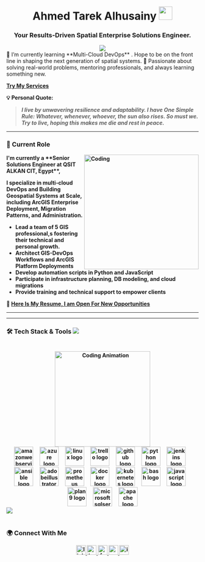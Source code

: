 <h1 align="center">Ahmed Tarek Alhusainy </b><img src="https://media.giphy.com/media/hvRJCLFzcasrR4ia7z/giphy.gif" width="35"></h1>
<h3 align="center">Your Results-Driven Spatial Enterprise Solutions Engineer.<b></b>
<br> </h3>
<div align="center">
  <img src="https://visitor-badge.laobi.icu/badge?page_id=AhmedAlhusaini.AhmedAlhusaini&"  />
</div>
<div>
🌱 I’m currently learning **Multi-Cloud DevOps** . Hope to be on the front line in shaping the next generation of spatial systems.  🚀 Passionate about solving real-world problems, mentoring professionals, and always learning something new.</b>

<a href="https://www.linkedin.com/services/page/854b87312a20b82853/"> <b> Try My Services</a> 
</div>


💡 **Personal Quote:**  
> *I live by unwavering resilience and adaptability. I have One Simple Rule: Whatever, whenever, whoever, the sun also rises. So must we. Try to live, hoping this makes me die and rest in peace.*

---

### 💼 Current Role

<img align="right" alt="Coding" width="300" src="https://i.pinimg.com/originals/81/17/8b/81178b47a8598f0c81c4799f2cdd4057.gif">
<p> I'm currently a **Senior Solutions Engineer at QSIT ALKAN CIT, Egypt**,</p> 
<p> I specialize in multi‑cloud DevOps and Building Geospatial Systems at Scale, including ArcGIS Enterprise Deployment, Migration Patterns, and Administration. </p>

- Lead a team of 5 GIS professional,s fostering their technical and personal growth.
- Architect GIS-DevOps Workflows and ArcGIS Platform Deployments  
- Develop automation scripts in Python and JavaScript  
- Participate in infrastructure planning, DB modeling, and cloud migrations  
- Provide training and technical support to empower clients
  
📄 [Here Is My Resume, I am Open For New Opportunities](https://drive.google.com/file/d/1v0uTVudfojQfk2PvWNJNcYLfVPseNTIu/view?usp=sharing)


---
---

### 🛠 Tech Stack & Tools <img src="https://user-images.githubusercontent.com/73097560/115834477-dbab4500-a447-11eb-908a-139a6edaec5c.gif"><br><br>
  <div align="center"> <img src="https://cdn.dribbble.com/users/1277312/screenshots/14733298/media/39b1045e593737587dd60e42c8422d1f.gif" width="250" alt="Coding Animation" />
</div>
<div align="center">
  <img src="https://skillicons.dev/icons?i=aws" height="50" alt="amazonwebservices logo"  />
  <img width="10" />
  <img src="https://cdn.jsdelivr.net/gh/devicons/devicon/icons/azure/azure-original.svg" height="50" alt="azure logo"  />
  <img width="10" />
  <img src="https://cdn.jsdelivr.net/gh/devicons/devicon/icons/linux/linux-original.svg" height="50" alt="linux logo"  />
  <img width="10" />
  <img src="https://cdn.jsdelivr.net/gh/devicons/devicon/icons/trello/trello-plain.svg" height="50" alt="trello logo"  />
  <img width="10" />
  <img src="https://skillicons.dev/icons?i=github" height="50" alt="github logo"  />
  <img width="10" />
  <img src="https://skillicons.dev/icons?i=py" height="50" alt="python logo"  />
  <img width="10" />
  <img src="https://cdn.jsdelivr.net/gh/devicons/devicon/icons/jenkins/jenkins-original.svg" height="50" alt="jenkins logo"  />
  <img width="10" />
  <img src="https://cdn.simpleicons.org/ansible/EE0000" height="50" alt="ansible logo"  />
  <img width="10" />
  <img src="https://skillicons.dev/icons?i=ai" height="50" alt="adobeillustrator logo"  />
  <img width="10" />
  <img src="https://cdn.jsdelivr.net/gh/devicons/devicon/icons/prometheus/prometheus-original.svg" height="50" alt="prometheus logo"  />
  <img width="10" />
  <img src="https://cdn.simpleicons.org/docker/2496ED" height="50" alt="docker logo"  />
  <img width="10" />
  <img src="https://cdn.simpleicons.org/kubernetes/326CE5" height="50" alt="kubernetes logo"  />
  <img width="10" />
  <img src="https://skillicons.dev/icons?i=bash" height="50" alt="bash logo"  />
  <img width="10" />
  <img src="https://skillicons.dev/icons?i=js" height="50" alt="javascript logo"  />
  <img width="10" />
  <img src="https://skillicons.dev/icons?i=plan9" height="50" alt="plan9 logo"  />
  <img width="10" />
  <img src="https://cdn.jsdelivr.net/gh/devicons/devicon/icons/microsoftsqlserver/microsoftsqlserver-plain.svg" height="50" alt="microsoftsqlserver logo"  />
  <img width="10" />
  <img src="https://cdn.simpleicons.org/apache/D22128" height="50" alt="apache logo"  />
</div>
<img src="https://user-images.githubusercontent.com/73097560/115834477-dbab4500-a447-11eb-908a-139a6edaec5c.gif"><br><br>

### 🌍 Connect With Me

<div align="center">
  <a href="https://www.linkedin.com/in/ahmedalhusainy/" target="_blank">
    <img src="https://img.shields.io/static/v1?message=LinkedIn&logo=linkedin&label=&color=0077B5&logoColor=white&labelColor=&style=for-the-badge" height="25" alt="linkedin logo"  />
  </a>
  <a href="https://x.com/Ah_Alhusainy" target="_blank">
    <img src="https://img.shields.io/static/v1?message=Twitter&logo=twitter&label=&color=1DA1F2&logoColor=white&labelColor=&style=for-the-badge" height="25" alt="twitter logo"  />
  </a>
  <a href="https://www.facebook.com/Ahmdlhusainy/" target="_blank">
    <img src="https://img.shields.io/static/v1?message=Facebook&logo=facebook&label=&color=1877F2&logoColor=white&labelColor=&style=for-the-badge" height="25" alt="facebook logo"  />
  </a>
  <a href="https://www.youtube.com/@GISOverflow" target="_blank">
    <img src="https://img.shields.io/static/v1?message=Youtube&logo=youtube&label=&color=FF0000&logoColor=white&labelColor=&style=for-the-badge" height="25" alt="youtube logo"  />
  </a>
  <a href="https://www.instagram.com/ahmdalhusaini" target="_blank">
    <img src="https://img.shields.io/static/v1?message=Instagram&logo=instagram&label=&color=E4405F&logoColor=white&labelColor=&style=for-the-badge" height="25" alt="instagram logo"  />
  </a>
</div>




